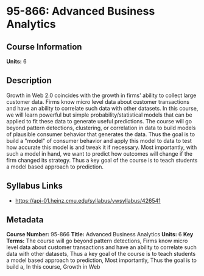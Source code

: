 # 95-866: Advanced Business Analytics

## Course Information

**Units:** 6

## Description

Growth in Web 2.0 coincides with the growth in firms' ability to collect large customer data. Firms know micro level data about customer transactions and have an ability to correlate such data with other datasets. In this course, we will learn powerful but simple probability/statistical models that can be applied to fit these data to generate useful predictions. The course will go beyond pattern detections, clustering, or correlation in data to build models of plausible consumer behavior that generates the data. Thus the goal is to build a "model" of consumer behavior and apply this model to data to test how accurate this model is and tweak it if necessary. Most importantly, with such a model in hand, we want to predict how outcomes will change if the firm changed its strategy. Thus a key goal of the course is to teach students a model based approach to prediction.

## Syllabus Links

* https://api-01.heinz.cmu.edu/syllabus/vwsyllabus/426541

## Metadata

**Course Number:** 95-866
**Title:** Advanced Business Analytics
**Units:** 6
**Key Terms:** The course will go beyond pattern detections, Firms know micro level data about customer transactions and have an ability to correlate such data with other datasets, Thus a key goal of the course is to teach students a model based approach to prediction, Most importantly, Thus the goal is to build a, In this course, Growth in Web
